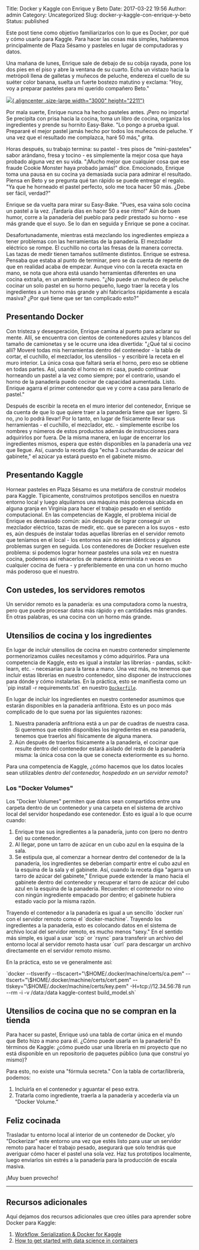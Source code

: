 Title: Docker y Kaggle con Enrique y Beto
Date: 2017-03-22 19:56
Author: admin
Category: Uncategorized
Slug: docker-y-kaggle-con-enrique-y-beto
Status: published

Este post tiene como objetivo familiarizarlos con lo que es Docker, por
qué y cómo usarlo para Kaggle. Para hacer las cosas más simples,
hablaremos principalmente de Plaza Sésamo y pasteles en lugar de
computadoras y datos.

Una mañana de lunes, Enrique sale de debajo de su cobija rayada, pone
los dos pies en el piso y abre la ventana de su cuarto. Echa un vistazo
hacia la metrópoli llena de galletas y muñecos de peluche, endereza el
cuello de su suéter color banana, suelta un fuerte bostezo matutino y
exclama: "Hoy, voy a preparar pasteles para mi querido compañero Beto."

[![](http://mms.businesswire.com/bwapps/mediaserver/ViewMedia?mgid=299779&vid=5){.aligncenter
.size-large width="3000"
height="2211"}](http://mms.businesswire.com/bwapps/mediaserver/ViewMedia?mgid=299779&vid=5)

Por mala suerte, Enrique nunca ha hecho pasteles antes. ¡Pero no
importa! Se precipita con prisa hacia la cocina, toma un libro de
cocina, organiza los ingredientes y prende su hornito Easy-Bake. "Lo
pongo a prueba igual. Prepararé el mejor pastel jamás hecho por todos
los muñecos de peluche. Y una vez que el resultado me complazca, haré 50
más," grita.

Horas después, su trabajo termina: su pastel - tres pisos de
"mini-pasteles" sabor arándano, fresa y tocino - es simplemente la mejor
cosa que haya probado alguna vez en su vida. "¡Mucho mejor que cualquier
cosa que ese fraude Cookie Monster haya probado jamás!" dice.
Emocionado, Enrique toma una pausa en su cocina ya demasiada sucia para
admirar el resultado. Piensa en Beto y se pregunta qué tan rápido se
puede entregar el regalo. "Ya que he horneado el pastel perfecto, solo
me toca hacer 50 más. ¿Debe ser fácil, verdad?"

Enrique se da vuelta para mirar su Easy-Bake. "Pues, esa vaina solo
cocina un pastel a la vez. ¡Tardaría días en hacer 50 a ese ritmo!" Aún
de buen humor, corre a la panadería del pueblo para pedir prestado su
horno - ese más grande que el suyo. Se lo dan en seguida y Enrique se
pone a cocinar.

Desafortunadamente, mientras está mezclando los ingredientes empieza a
tener problemas con las herramientas de la panadería. El mezclador
eléctrico se rompe. El cuchillo no corta las fresas de la manera
correcta. Las tazas de medir tienen tamaños sutilmente distintos.
Enrique se estresa. Pensaba que estaba al punto de terminar, pero se da
cuenta de repente de que en realidad acaba de empezar. Aunque vino con
la receta exacta en mano, se nota que ahora está usando herramientas
diferentes en una cocina extraña, en un ambiente nuevo. "¿No puede un
muñeco de peluche cocinar un solo pastel en su horno pequeño, luego
traer la receta y los ingredientes a un horno más grande y ahí
fabricarlos rápidamente a escala masiva? ¿Por qué tiene que ser tan
complicado esto?"

Presentando Docker
------------------

Con tristeza y desesperación, Enrique camina al puerto para aclarar su
mente. Allí, se encuentra con cientos de contenedores azules y blancos
del tamaño de camionetas y se le ocurre una idea divertida: "¿Qué tal si
cocino allí? Moveré todas mis herramientas dentro del contenedor - la
tabla de cortar, el cuchillo, el mezclador, los utensilios - y escribiré
la receta en el muro interior. La única cosa que faltará sería el horno,
pero eso se obtiene en todas partes. Así, usando el horno en mi casa,
puedo continuar horneando un pastel a la vez como siempre; por el
contrario, usando el horno de la panadería puedo cocinar de capacidad
aumentada. Listo. Enrique agarra el primer contenedor que ve y corre a
casa para llenarlo de pastel."

Después de escribir la receta en el muro interior del contenedor,
Enrique se da cuenta de que lo que quiere traer a la panadería tiene que
ser ligero. Si no, ¡no lo podrá llevar! Por lo tanto, en lugar de
físicamente llevar sus herramientas - el cuchillo, el mezclador, etc. -
simplemente escribe los nombres y números de estos productos además de
instrucciones para adquirirlos por fuera. De la misma manera, en lugar
de encerrar los ingredientes mismos, espera que estén disponibles en la
panadería una vez que llegue. Así, cuando la receta diga "echa 3
cucharadas de azúcar del gabinete," el azúcar ya estará puesto en el
gabinete mismo.

Presentando Kaggle
------------------

Hornear pasteles en Plaza Sésamo es una metáfora de construir modelos
para Kaggle. Típicamente, construimos prototipos sencillos en nuestra
entorno local y luego alquilamos una máquina más poderosa ubicada en
alguna granja en Virginia para hacer el trabajo pesado en el sentido
computacional. En las competencias de Kaggle, el problema inicial de
Enrique es demasiado común: aún después de lograr conseguir un mezclador
eléctrico, tazas de medir, etc. que se parecen a los suyos - esto es,
aún después de instalar todas aquellas librerías en el servidor remoto
que teníamos en el local - los entornos aún no eran idénticos y algunos
problemas surgen en seguida. Los contenedores de Docker resuelven este
problema: si podemos lograr hornear pasteles una sola vez en nuestra
cocina, podemos así rehacerlos de manera determinista *n* veces en
cualquier cocina de fuera - y preferiblemente en una con un horno mucho
más poderoso que el nuestro.

Con ustedes, los servidores remotos
-----------------------------------

Un servidor remoto es la panadería: es una computadora como la nuestra,
pero que puede procesar datos más rápido y en cantidades más grandes. En
otras palabras, es una cocina con un horno más grande.

Utensilios de cocina y los ingredientes
---------------------------------------

En lugar de incluir utensilios de cocina en nuestro contenedor
simplemente pormenorizamos cuáles necesitamos y cómo adquirirlos. Para
una competencia de Kaggle, esto es igual a instalar las librerías -
pandas, scikit-learn, etc. - necesarias para la tarea a mano. Una vez
más, no tenemos que incluir estas librerías en nuestro contenedor, sino
disponer de instrucciones para dónde y cómo instalarlas. En la práctica,
esto se manifiesta como un \`pip install -r requirements.txt\` en
nuestro
[`Dockerfile`](https://docs.docker.com/engine/reference/builder/).

En lugar de incluir los ingredientes en nuestro contenedor asumimos que
estarán disponibles en la panadería anfitriona. Esto es un poco más
complicado de lo que suena por las siguientes razones:

1.  Nuestra panadería anfitriona está a un par de cuadras de nuestra
    casa. Si queremos que estén disponibles los ingredientes en esa
    panadería, tenemos que traerlos ahí físicamente de alguna manera.
2.  Aún después de traerlos físicamente a la panadería, el cocinar que
    resulte dentro del contenedor estará aislado del resto de la
    panadería misma: la única cosa con la que se conecta exteriormente
    es su horno.

Para una competencia de Kaggle, ¿cómo hacemos que los datos locales sean
utilizables *dentro del contenedor, hospedado en un servidor remoto*?

### Los "Docker Volumes"

Los "Docker Volumes" permiten que datos sean compartidos entre una
carpeta dentro de un contenedor y una carpeta en el sistema de archivo
local del servidor hospedando ese contenedor. Esto es igual a lo que
ocurre cuando:

1.  Enrique trae sus ingredientes a la panadería, junto con (pero no
    dentro de) su contenedor.
2.  Al llegar, pone un tarro de azúcar en un cubo azul en la esquina de
    la sala.
3.  Se estipula que, al comenzar a hornear dentro del contenedor de la
    la panadería, los ingredientes se deberían compartir entre el cubo
    azul en la esquina de la sala y el gabinete. Así, cuando la receta
    diga "agarra un tarro de azúcar del gabinete," Enrique puede
    extender la mano hacia el gabinete dentro del contenedor y recuperar
    el tarro de azúcar del cubo azul en la esquina de la panadería.
    Recuerden: el contenedor no vino con ningún ingrediente empacado por
    dentro; el gabinete hubiera estado vacío por la misma razón.

Trayendo el contenedor a la panadería es igual a un sencillo \`docker
run\` con el servidor remoto como el \`docker-machine\`. Trayendo los
ingredientes a la panadería, esto es colocando datos en el sistema de
archivo local del servidor remoto, es mucho menos "sexy." En el sentido
más simple, es igual a usar \`scp\` or \`rsync\` para transferir un
archivo del entorno local al servidor remoto hasta usar \`curl\` para
descargar un archivo directamente en el servidor remoto mismo.

En la práctica, esto se ve generalmente así:

\`docker --tlsverify --tlscacert="\\\$HOME/.docker/machine/certs/ca.pem"
--tlscert="\\\$HOME/.docker/machine/certs/cert.pem"
--tlskey="\\\$HOME/.docker/machine/certs/key.pem" -H=tcp://12.34.56:78
run --rm -i -v /data:/data kaggle-contest build\_model.sh\`

Utensilios de cocina que no se compran en la tienda
---------------------------------------------------

Para hacer su pastel, Enrique usó una tabla de cortar única en el mundo
que Beto hizo a mano para él. ¿Cómo puede usarla en la panadería? En
términos de Kaggle: ¿cómo puedo usar una librería en mi proyecto que no
está disponible en un repositorio de paquetes público (una que construí
yo mismo)?

Para esto, no existe una "fórmula secreta." Con la tabla de
cortar/librería, podemos:

1.  Incluirla en el contenedor y aguantar el peso extra.
2.  Tratarla como ingrediente, traerla a la panadería y accederla vía un
    "Docker Volume."

Feliz cocinada
--------------

Trasladar tu entorno local al interior de un contenedor de Docker, y/o
"Dockerizar" este entorno una vez que estés listo para usar un servidor
remoto para hacer el trabajo pesado, asegurará que solo tendrás que
averiguar cómo hacer el pastel una sola vez. Haz tus prototipos
localmente, luego enviarlos sin estrés a la panadería para la producción
de escala masiva.

¡Muy buen provecho!

---

Recursos adicionales
--------------------

Aquí dejamos dos recursos adicionales que creo útiles para aprender
sobre Docker para Kaggle:

1.  [Workflow, Serialization & Docker for
    Kaggle](https://speakerdeck.com/smly/workflow-serialization-and-docker-for-kaggle)
2.  [How to get started with data science in
    containers](http://blog.kaggle.com/2016/02/05/how-to-get-started-with-data-science-in-containers/)



